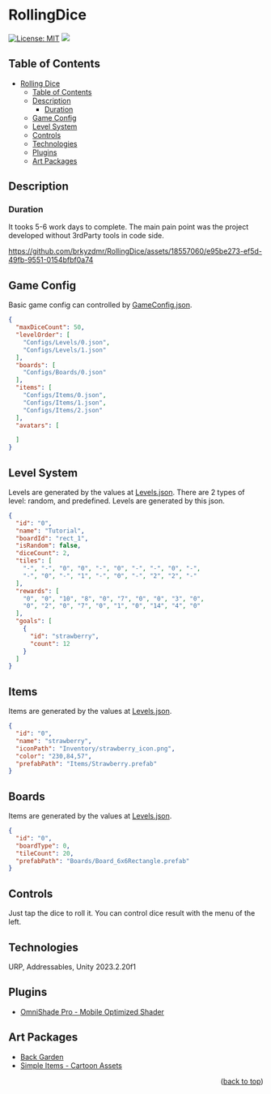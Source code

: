﻿# RollingDice
[![License: MIT](https://img.shields.io/badge/License-MIT-yellow.svg)](https://opensource.org/licenses/MIT) [![](https://img.shields.io/badge/-LinkedIn-black.svg?style=flat-square&logo=linkedin&colorB=555)](https://www.linkedin.com/in/brkyzdmr/)

## Table of Contents
- [Rolling Dice](#rolling-dice)
    - [Table of Contents](#table-of-contents)
    - [Description](#description)
        - [Duration](#duration)
    - [Game Config](#game-config)
    - [Level System](#level-system)
    - [Controls](#controls)
    - [Technologies](#technologies)
    - [Plugins](#plugins)
    - [Art Packages](#art-packages)


## Description

### Duration
It tooks 5-6 work days to complete. The main pain point was the project developed without 3rdParty tools in code side.

https://github.com/brkyzdmr/RollingDice/assets/18557060/e95be273-ef5d-49fb-9551-0154bfbf0a74


## Game Config
Basic game config can controlled by [GameConfig.json](Assets/Configs/gameConfig.json).
```json
{
  "maxDiceCount": 50,
  "levelOrder": [
    "Configs/Levels/0.json",
    "Configs/Levels/1.json"
  ],
  "boards": [
    "Configs/Boards/0.json"
  ],
  "items": [
    "Configs/Items/0.json",
    "Configs/Items/1.json",
    "Configs/Items/2.json"
  ],
  "avatars": [

  ]
}
```
## Level System
Levels are generated by the values at [Levels.json](Assets/Configs/Levels/0.json). 
There are 2 types of level: random, and predefined. Levels are generated by this json.

```json
{
  "id": "0",
  "name": "Tutorial",
  "boardId": "rect_1",
  "isRandom": false,
  "diceCount": 2,
  "tiles": [
    "-", "-", "0", "0", "-", "0", "-", "-", "0", "-",
    "-", "0", "-", "1", "-", "0", "-", "2", "2", "-"
  ],
  "rewards": [
    "0", "0", "10", "8", "0", "7", "0", "0", "3", "0",
    "0", "2", "0", "7", "0", "1", "0", "14", "4", "0"
  ],
  "goals": [
    {
      "id": "strawberry",
      "count": 12
    }
  ]
}
```

## Items
Items are generated by the values at [Levels.json](Assets/Configs/Items/0.json).

```json
{
  "id": "0",
  "name": "strawberry",
  "iconPath": "Inventory/strawberry_icon.png",
  "color": "230,84,57",
  "prefabPath": "Items/Strawberry.prefab"
}
```

## Boards
Items are generated by the values at [Levels.json](Assets/Configs/Boards/0.json).

```json
{
  "id": "0",
  "boardType": 0,
  "tileCount": 20,
  "prefabPath": "Boards/Board_6x6Rectangle.prefab"
}
```

## Controls
Just tap the dice to roll it. You can control dice result with the menu of the left.

## Technologies
URP, Addressables, Unity 2023.2.20f1

## Plugins
- [OmniShade Pro - Mobile Optimized Shader](https://assetstore.unity.com/packages/vfx/shaders/omnishade-pro-mobile-optimized-shader-213594)

## Art Packages
- [Back Garden](https://assetstore.unity.com/packages/3d/environments/landscapes/back-garden-animation-assets-157683)
- [Simple Items - Cartoon Assets
  ](https://assetstore.unity.com/packages/3d/props/simple-items-cartoon-assets-36140)

<p align="right">(<a href="#readme-top">back to top</a>)</p>
